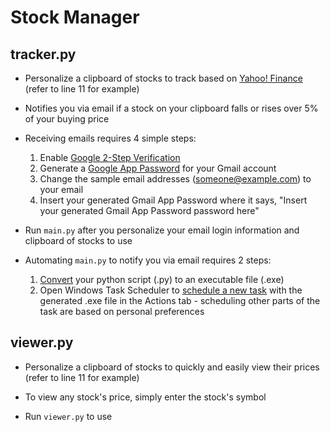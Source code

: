# Stock Manager

## tracker.py
* Personalize a clipboard of stocks to track based on [Yahoo! Finance](https://finance.yahoo.com/) (refer to line 11 for example)

* Notifies you via email if a stock on your clipboard falls or rises over 5% of your buying price

* Receiving emails requires 4 simple steps:
  1. Enable [Google 2-Step Verification](https://support.google.com/accounts/answer/185839?co=GENIE.Platform%3DAndroid&hl=en)
  2. Generate a [Google App Password](https://support.google.com/accounts/answer/185833?hl=en) for your Gmail account
  3. Change the sample email addresses (someone@example.com) to your email
  4. Insert your generated Gmail App Password where it says, "Insert your generated Gmail App Password password here"
  
* Run `main.py` after you personalize your email login information and clipboard of stocks to use

* Automating `main.py` to notify you via email requires 2 steps:
  1. [Convert](https://www.youtube.com/watch?v=UZX5kH72Yx4&list=LLn2A3GlJT_vthodJ8G63-gA&index=3&t=303s) your python script (.py) to an executable file (.exe)
  2. Open Windows Task Scheduler to [schedule a new task](https://windowsreport.com/schedule-tasks-windows-10/) with the generated .exe file in the Actions tab - scheduling other parts of the task are based on personal preferences
  
## viewer.py
* Personalize a clipboard of stocks to quickly and easily view their prices (refer to line 11 for example)

* To view any stock's price, simply enter the stock's symbol

* Run `viewer.py` to use
